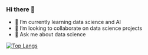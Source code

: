 ### Hi there 👋
- 🌱 I’m currently learning data science and AI
- 👯 I’m looking to collaborate on data science projects
- 💬 Ask me about data science


 [![Top Langs](https://github-readme-stats.vercel.app/api/top-langs/?username=wellisonS)](https://github.com/wellisonS/github-readme-stats)



